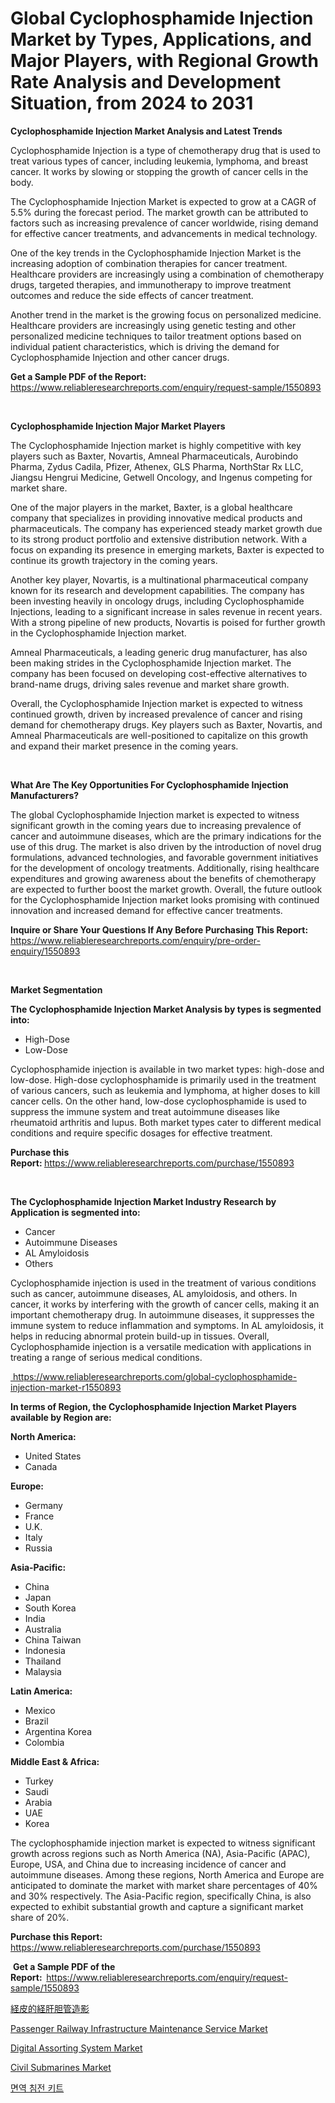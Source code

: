 <p><h1>Global Cyclophosphamide Injection Market by Types, Applications, and Major Players, with Regional Growth Rate Analysis and Development Situation, from 2024 to 2031</h1></p><p><strong>Cyclophosphamide Injection Market Analysis and Latest Trends</strong></p>
<p><p>Cyclophosphamide Injection is a type of chemotherapy drug that is used to treat various types of cancer, including leukemia, lymphoma, and breast cancer. It works by slowing or stopping the growth of cancer cells in the body.</p><p>The Cyclophosphamide Injection Market is expected to grow at a CAGR of 5.5% during the forecast period. The market growth can be attributed to factors such as increasing prevalence of cancer worldwide, rising demand for effective cancer treatments, and advancements in medical technology.</p><p>One of the key trends in the Cyclophosphamide Injection Market is the increasing adoption of combination therapies for cancer treatment. Healthcare providers are increasingly using a combination of chemotherapy drugs, targeted therapies, and immunotherapy to improve treatment outcomes and reduce the side effects of cancer treatment.</p><p>Another trend in the market is the growing focus on personalized medicine. Healthcare providers are increasingly using genetic testing and other personalized medicine techniques to tailor treatment options based on individual patient characteristics, which is driving the demand for Cyclophosphamide Injection and other cancer drugs.</p></p>
<p><strong>Get a Sample PDF of the Report:&nbsp;</strong> <a href="https://www.reliableresearchreports.com/enquiry/request-sample/1550893">https://www.reliableresearchreports.com/enquiry/request-sample/1550893</a></p>
<p>&nbsp;</p>
<p><strong>Cyclophosphamide Injection Major Market Players</strong></p>
<p><p>The Cyclophosphamide Injection market is highly competitive with key players such as Baxter, Novartis, Amneal Pharmaceuticals, Aurobindo Pharma, Zydus Cadila, Pfizer, Athenex, GLS Pharma, NorthStar Rx LLC, Jiangsu Hengrui Medicine, Getwell Oncology, and Ingenus competing for market share.</p><p>One of the major players in the market, Baxter, is a global healthcare company that specializes in providing innovative medical products and pharmaceuticals. The company has experienced steady market growth due to its strong product portfolio and extensive distribution network. With a focus on expanding its presence in emerging markets, Baxter is expected to continue its growth trajectory in the coming years.</p><p>Another key player, Novartis, is a multinational pharmaceutical company known for its research and development capabilities. The company has been investing heavily in oncology drugs, including Cyclophosphamide Injections, leading to a significant increase in sales revenue in recent years. With a strong pipeline of new products, Novartis is poised for further growth in the Cyclophosphamide Injection market.</p><p>Amneal Pharmaceuticals, a leading generic drug manufacturer, has also been making strides in the Cyclophosphamide Injection market. The company has been focused on developing cost-effective alternatives to brand-name drugs, driving sales revenue and market share growth.</p><p>Overall, the Cyclophosphamide Injection market is expected to witness continued growth, driven by increased prevalence of cancer and rising demand for chemotherapy drugs. Key players such as Baxter, Novartis, and Amneal Pharmaceuticals are well-positioned to capitalize on this growth and expand their market presence in the coming years.</p></p>
<p>&nbsp;</p>
<p><strong>What Are The Key Opportunities For Cyclophosphamide Injection Manufacturers?</strong></p>
<p><p>The global Cyclophosphamide Injection market is expected to witness significant growth in the coming years due to increasing prevalence of cancer and autoimmune diseases, which are the primary indications for the use of this drug. The market is also driven by the introduction of novel drug formulations, advanced technologies, and favorable government initiatives for the development of oncology treatments. Additionally, rising healthcare expenditures and growing awareness about the benefits of chemotherapy are expected to further boost the market growth. Overall, the future outlook for the Cyclophosphamide Injection market looks promising with continued innovation and increased demand for effective cancer treatments.</p></p>
<p><strong>Inquire or Share Your Questions If Any Before Purchasing This Report:</strong> <a href="https://www.reliableresearchreports.com/enquiry/pre-order-enquiry/1550893">https://www.reliableresearchreports.com/enquiry/pre-order-enquiry/1550893</a></p>
<p>&nbsp;</p>
<p><strong>Market Segmentation</strong></p>
<p><strong>The Cyclophosphamide Injection Market Analysis by types is segmented into:</strong></p>
<p><ul><li>High-Dose</li><li>Low-Dose</li></ul></p>
<p><p>Cyclophosphamide injection is available in two market types: high-dose and low-dose. High-dose cyclophosphamide is primarily used in the treatment of various cancers, such as leukemia and lymphoma, at higher doses to kill cancer cells. On the other hand, low-dose cyclophosphamide is used to suppress the immune system and treat autoimmune diseases like rheumatoid arthritis and lupus. Both market types cater to different medical conditions and require specific dosages for effective treatment.</p></p>
<p><strong>Purchase this Report:&nbsp;</strong><a href="https://www.reliableresearchreports.com/purchase/1550893">https://www.reliableresearchreports.com/purchase/1550893</a></p>
<p>&nbsp;</p>
<p><strong>The Cyclophosphamide Injection Market Industry Research by Application is segmented into:</strong></p>
<p><ul><li>Cancer</li><li>Autoimmune Diseases</li><li>AL Amyloidosis</li><li>Others</li></ul></p>
<p><p>Cyclophosphamide injection is used in the treatment of various conditions such as cancer, autoimmune diseases, AL amyloidosis, and others. In cancer, it works by interfering with the growth of cancer cells, making it an important chemotherapy drug. In autoimmune diseases, it suppresses the immune system to reduce inflammation and symptoms. In AL amyloidosis, it helps in reducing abnormal protein build-up in tissues. Overall, Cyclophosphamide injection is a versatile medication with applications in treating a range of serious medical conditions.</p></p>
<p><a href="https://www.reliableresearchreports.com/global-cyclophosphamide-injection-market-r1550893">&nbsp;https://www.reliableresearchreports.com/global-cyclophosphamide-injection-market-r1550893</a></p>
<p><strong>In terms of Region, the Cyclophosphamide Injection Market Players available by Region are:</strong></p>
<p>
    <p> <strong> North America: </strong>
        <ul>
            <li>United States</li>
            <li>Canada</li>
        </ul>
        </p> 
    <p> <strong> Europe: </strong>
        <ul>
            <li>Germany</li>
            <li>France</li>
            <li>U.K.</li>
            <li>Italy</li>
            <li>Russia</li>
        </ul>
        </p> 
    <p> <strong> Asia-Pacific: </strong>
        <ul>
            <li>China</li>
            <li>Japan</li>
            <li>South Korea</li>
            <li>India</li>
            <li>Australia</li>
            <li>China Taiwan</li>
            <li>Indonesia</li>
            <li>Thailand</li>
            <li>Malaysia</li>
        </ul>
        </p> 
    <p> <strong> Latin America: </strong>
        <ul>
            <li>Mexico</li>
            <li>Brazil</li>
            <li>Argentina Korea</li>
            <li>Colombia</li>
        </ul>
        </p> 
    <p> <strong> Middle East & Africa: </strong>
        <ul>
            <li>Turkey</li>
            <li>Saudi</li>
            <li>Arabia</li>
            <li>UAE</li>
            <li>Korea</li>
        </ul>
    </p>
    </p>
<p><p>The cyclophosphamide injection market is expected to witness significant growth across regions such as North America (NA), Asia-Pacific (APAC), Europe, USA, and China due to increasing incidence of cancer and autoimmune diseases. Among these regions, North America and Europe are anticipated to dominate the market with market share percentages of 40% and 30% respectively. The Asia-Pacific region, specifically China, is also expected to exhibit substantial growth and capture a significant market share of 20%.</p></p>
<p><strong>Purchase this Report: </strong><a href="https://www.reliableresearchreports.com/purchase/1550893">https://www.reliableresearchreports.com/purchase/1550893</a></p>
<p>&nbsp;<strong>Get a Sample PDF of the Report:&nbsp;&nbsp;</strong><a href="https://www.reliableresearchreports.com/enquiry/request-sample/1550893">https://www.reliableresearchreports.com/enquiry/request-sample/1550893</a></p>
<p><strong></strong></p>
<p><p><a href="https://medium.com/@dylancoleman70/%E7%B5%8C%E7%9A%AE%E7%9A%84%E7%B5%8C%E8%82%9D%E8%83%86%E7%AE%A1%E9%80%A0%E5%BD%B1%E6%B3%95%E5%B8%82%E5%A0%B4-%E5%B8%82%E5%A0%B4%E3%81%AEcagr-%E5%B8%82%E5%A0%B4%E5%8B%95%E5%90%91-%E3%81%8A%E3%82%88%E3%81%B3%E6%88%90%E9%95%B7%E6%88%A6%E7%95%A5%E3%81%AB%E9%96%A2%E3%81%99%E3%82%8B%E6%B4%9E%E5%AF%9F-b8247773d8a6">経皮的経肝胆管造影</a></p><p><a href="https://medium.com/@jake.welch08857/passenger-railway-infrastructure-maintenance-service-market-analysis-and-sze-forecasted-for-period-40b84370bd7c">Passenger Railway Infrastructure Maintenance Service Market</a></p><p><a href="https://www.linkedin.com/pulse/digital-assorting-system-market-comprehensive-assessment-type-ruwke">Digital Assorting System Market</a></p><p><a href="https://www.linkedin.com/pulse/civil-submarines-market-furnishes-information-share-trends-growth-qao1e">Civil Submarines Market</a></p><p><a href="https://medium.com/@earlfeffersj/%EB%A9%B4%EC%97%AD%EC%B9%A8%EC%A0%84-%ED%82%A4%ED%8A%B8-%EC%8B%9C%EC%9E%A5-%EB%B3%B4%EA%B3%A0%EC%84%9C%EB%8A%94-%EC%9D%B4-%EC%8B%9C%EC%9E%A5%EC%9D%98-%EC%B5%9C%EC%8B%A0-%ED%8A%B8%EB%A0%8C%EB%93%9C%EC%99%80-%EC%84%B1%EC%9E%A5-%EA%B8%B0%ED%9A%8C%EB%A5%BC-%EB%B3%B4%EC%97%AC%EC%A4%8D%EB%8B%88%EB%8B%A4-f091659feba8">면역 침전 키트</a></p></p>